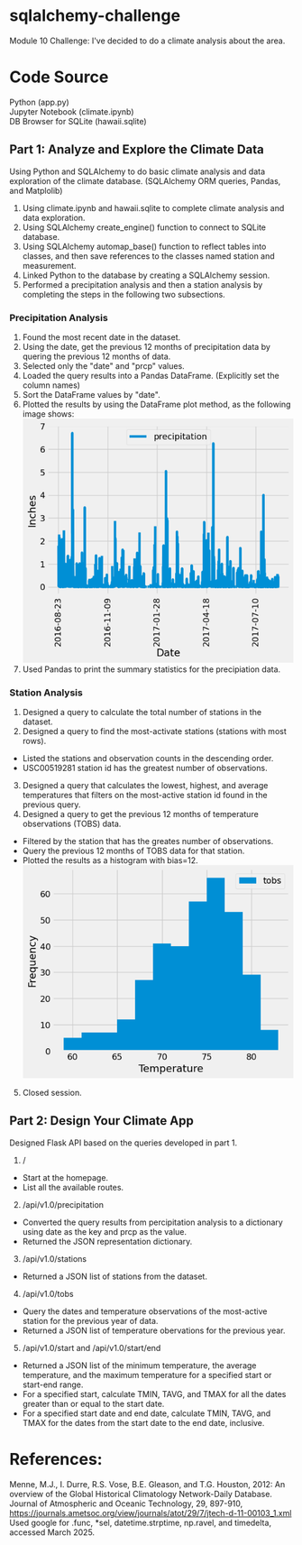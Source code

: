 # sqlalchemy-challenge
Module 10 Challenge: I've decided to do a climate analysis about the area.
# Code Source
Python (app.py)  
Jupyter Notebook (climate.ipynb)  
DB Browser for SQLite (hawaii.sqlite)
## Part 1: Analyze and Explore the Climate Data
Using Python and SQLAlchemy to do basic climate analysis and data exploration of the climate database. (SQLAlchemy ORM queries, Pandas, and Matplolib)  

1. Using climate.ipynb and hawaii.sqlite to complete climate analysis and data exploration.  
2. Using SQLAlchemy create_engine() function to connect to SQLite database.  
3. Using SQLAlchemy automap_base() function to reflect tables into classes, and then save references to the classes named station and measurement.  
4. Linked Python to the database by creating a SQLAlchemy session.  
5. Performed a precipitation analysis and then a station analysis by completing the steps in the following two subsections.
### Precipitation Analysis
1. Found the most recent date in the dataset.  
2. Using the date, get the previous 12 months of precipitation data by quering the previous 12 months of data.  
3. Selected only the "date" and "prcp" values.  
4. Loaded the query results into a Pandas DataFrame. (Explicitly set the column names)  
5. Sort the DataFrame values by "date".  
6. Plotted the results by using the DataFrame plot method, as the following image shows:
![alt text](SurfsUp/Output/Last_12months_Precipitation.png)
7. Used Pandas to print the summary statistics for the precipiation data.
### Station Analysis
1. Designed a query to calculate the total number of stations in the dataset.  
2. Designed a query to find the most-activate stations (stations with most rows).  

- Listed the stations and observation counts in the descending order.  
- USC00519281 station id has the greatest number of observations.  

3. Designed a query that calculates the lowest, highest, and average temperatures that filters on the most-active station id found in the previous query.  
4. Designed a query to get the previous 12 months of temperature observations (TOBS) data.  

- Filtered by the station that has the greates number of observations.  
- Query the previous 12 months of TOBS data for that station.  
- Plotted the results as a histogram with bias=12.  
![alt text](SurfsUp/Output/Last_12months_Temperature_Observations.png)
5. Closed session.
## Part 2: Design Your Climate App
Designed Flask API based on the queries developed in part 1.  
1. /  
- Start at the homepage.  
- List all the available routes.  
2. /api/v1.0/precipitation  
- Converted the query results from percipitation analysis to a dictionary using date as the key and prcp as the value.  
- Returned the JSON representation dictionary.  
3. /api/v1.0/stations  
- Returned a JSON list of stations from the dataset.  
4. /api/v1.0/tobs  
- Query the dates and temperature observations of the most-active station for the previous year of data.  
- Returned a JSON list of temperature obervations for the previous year.  
5. /api/v1.0/start and /api/v1.0/start/end  
- Returned a JSON list of the minimum temperature, the average temperature, and the maximum temperature for a specified start or start-end range.  
- For a specified start, calculate TMIN, TAVG, and TMAX for all the dates greater than or equal to the start date.  
- For a specified start date and end date, calculate TMIN, TAVG, and TMAX for the dates from the start date to the end date, inclusive.
# References:
Menne, M.J., I. Durre, R.S. Vose, B.E. Gleason, and T.G. Houston, 2012: An overview of the Global Historical Climatology Network-Daily Database. Journal of Atmospheric and Oceanic Technology, 29, 897-910, https://journals.ametsoc.org/view/journals/atot/29/7/jtech-d-11-00103_1.xml  
Used google for .func, *sel, datetime.strptime, np.ravel, and timedelta, accessed March 2025.
